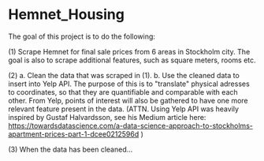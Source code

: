 # Hemnet_Housing
The goal of this project is to do the following:

(1) Scrape Hemnet for final sale prices from 6 areas in Stockholm city. The goal is also to scrape additional features, such as square meters, rooms etc. 

(2) 
a. Clean the data that was scraped in (1).
b. Use the cleaned data to insert into Yelp API. The purpose of this is to "translate" physical adresses to coordinates, so that they are quantifiable and comparable with each other. From Yelp, points of interest will also be gathered to have one more relevant feature present in the data. (ATTN. Using Yelp API was heavily inspired by Gustaf Halvardsson, see his Medium article here: https://towardsdatascience.com/a-data-science-approach-to-stockholms-apartment-prices-part-1-dcee0212596d )

(3) When the data has been cleaned...
